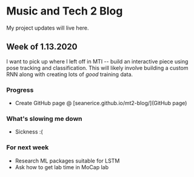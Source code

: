 # Music and Tech 2 Blog
My project updates will live here.

## Week of 1.13.2020
I want to pick up where I left off in MTI -- build an interactive piece using pose tracking and classification. This will likely involve building a custom RNN along with creating lots of _good_ training data.

### Progress
- Create GitHub page @ [seanerice.github.io/mt2-blog/](GitHub page)

### What's slowing me down
- Sickness :(

### For next week
- Research ML packages suitable for LSTM
- Ask how to get lab time in MoCap lab
